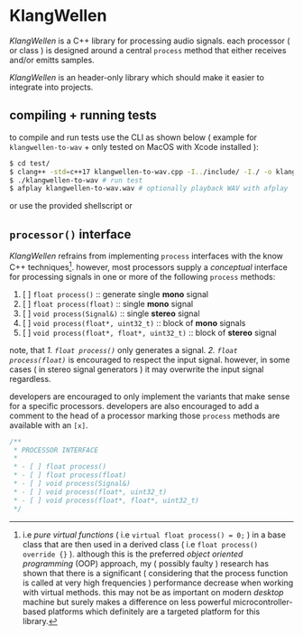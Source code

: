 # KlangWellen

*KlangWellen* is a C++ library for processing audio signals. each processor ( or class ) is designed around a central `process` method that either receives and/or emitts samples.

*KlangWellen* is an header-only library which should make it easier to integrate into projects.

## compiling + running tests

to compile and run tests use the CLI as shown below ( example for `klangwellen-to-wav` + only tested on MacOS with Xcode installed ):

```zsh
$ cd test/
$ clang++ -std=c++17 klangwellen-to-wav.cpp -I../include/ -I./ -o klangwellen-to-wav
$ ./klangwellen-to-wav # run test
$ afplay klangwellen-to-wav.wav # optionally playback WAV with afplay
```

or use the provided shellscript or

## `processor()` interface

*KlangWellen* refrains from implementing `process` interfaces with the know C++ techniques[^1]. however, most processors supply a *conceptual* interface for processing signals in one or more of the following `process` methods:

1. [ ] `float process()` :: generate single **mono** signal
2. [ ] `float process(float)‌` :: single **mono** signal
3. [ ] `void process(Signal&)` :: single **stereo** signal
4. [ ] `void process(float*, uint32_t)` :: block of **mono** signals
5. [ ] `void process(float*, float*, uint32_t)` :: block of **stereo** signal

note, that *1. `float process()`* only generates a signal. *‌2. `float process(float)‌`* is encouraged to respect the input signal. however, in some cases ( in stereo signal generators ) it may overwrite the input signal regardless.

developers are encouraged to only implement the variants that make sense for a specific processors. developers are also encouraged to add a comment to the head of a processor marking those `process` methods are available with an `[x]`.

```cpp
/**
 * PROCESSOR INTERFACE
 *
 * - [ ] float process()
 * - [ ] float process(float)‌
 * - [ ] void process(Signal&)
 * - [ ] void process(float*, uint32_t)
 * - [ ] void process(float*, float*, uint32_t)
 */
```

[^1]: i.e *pure virtual functions* ( i.e `virtual float process() = 0;` ) in a base class that are then used in a derived class ( i.e `float process() override {}‌` ). although this is the preferred *object oriented programming* (OOP) approach, my ( possibly faulty ) research has shown that there is a significant ( considering that the process function is called at very high frequencies ) performance decrease when working with virtual methods. this may not be as important on modern *desktop* machine but surely makes a difference on less powerful microcontroller-based platforms which definitely are a targeted platform for this library.
